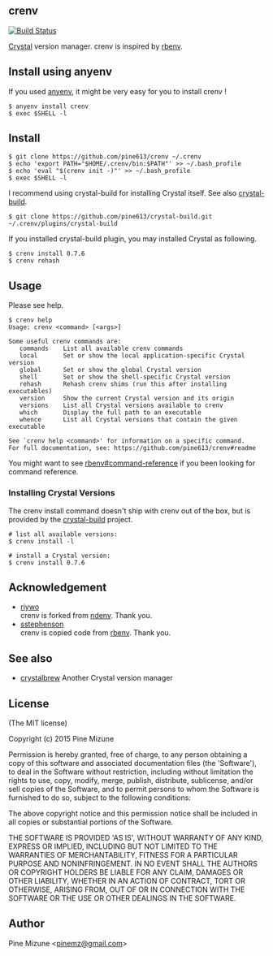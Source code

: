 crenv
-----

[![Build Status](https://travis-ci.org/pine613/crenv.svg?branch=master)](https://travis-ci.org/pine613/crenv)

[Crystal](http://crystal-lang.org/) version manager. crenv is inspired by [rbenv](https://github.com/sstephenson/rbenv).

## Install using anyenv

If you used [anyenv](https://github.com/riywo/anyenv), it might be very easy for you to install crenv !

```
$ anyenv install crenv
$ exec $SHELL -l
```

## Install

```
$ git clone https://github.com/pine613/crenv ~/.crenv
$ echo 'export PATH="$HOME/.crenv/bin:$PATH"' >> ~/.bash_profile
$ echo 'eval "$(crenv init -)"' >> ~/.bash_profile
$ exec $SHELL -l
```

I recommend using crystal-build for installing Crystal itself. See also [crystal-build](https://github.com/pine613/crystal-build).

```
$ git clone https://github.com/pine613/crystal-build.git ~/.crenv/plugins/crystal-build
```

If you installed crystal-build plugin, you may installed Crystal as following.

```
$ crenv install 0.7.6
$ crenv rehash
```


## Usage

Please see help.

```
$ crenv help
Usage: crenv <command> [<args>]

Some useful crenv commands are:
   commands    List all available crenv commands
   local       Set or show the local application-specific Crystal version
   global      Set or show the global Crystal version
   shell       Set or show the shell-specific Crystal version
   rehash      Rehash crenv shims (run this after installing executables)
   version     Show the current Crystal version and its origin
   versions    List all Crystal versions available to crenv
   which       Display the full path to an executable
   whence      List all Crystal versions that contain the given executable

See `crenv help <command>' for information on a specific command.
For full documentation, see: https://github.com/pine613/crenv#readme
```

You might want to see [rbenv#command-reference](https://github.com/sstephenson/rbenv#command-reference) if you been looking for command reference.

### Installing Crystal Versions

The crenv install command doesn't ship with crenv out of the box, but is provided by the [crystal-build](https://github.com/pine613/crystal-build) project.

```
# list all available versions:
$ crenv install -l

# install a Crystal version:
$ crenv install 0.7.6
```

## Acknowledgement

- [riywo](https://github.com/riywo)<br />
crenv is forked from [ndenv](https://github.com/riywo/ndenv). Thank you.
- [sstephenson](https://github.com/sstephenson)<br />
crenv is copied code from [rbenv](https://github.com/sstephenson/rbenv). Thank you.

## See also
- [crystalbrew](https://github.com/pine613/crystalbrew) Another Crystal version manager

## License
(The MIT license)

Copyright (c) 2015 Pine Mizune

Permission is hereby granted, free of charge, to any person obtaining
a copy of this software and associated documentation files (the
'Software'), to deal in the Software without restriction, including
without limitation the rights to use, copy, modify, merge, publish,
distribute, sublicense, and/or sell copies of the Software, and to
permit persons to whom the Software is furnished to do so, subject to
the following conditions:

The above copyright notice and this permission notice shall be
included in all copies or substantial portions of the Software.

THE SOFTWARE IS PROVIDED 'AS IS', WITHOUT WARRANTY OF ANY KIND,
EXPRESS OR IMPLIED, INCLUDING BUT NOT LIMITED TO THE WARRANTIES OF
MERCHANTABILITY, FITNESS FOR A PARTICULAR PURPOSE AND NONINFRINGEMENT.
IN NO EVENT SHALL THE AUTHORS OR COPYRIGHT HOLDERS BE LIABLE FOR ANY
CLAIM, DAMAGES OR OTHER LIABILITY, WHETHER IN AN ACTION OF CONTRACT,
TORT OR OTHERWISE, ARISING FROM, OUT OF OR IN CONNECTION WITH THE
SOFTWARE OR THE USE OR OTHER DEALINGS IN THE SOFTWARE.

## Author
Pine Mizune &lt;<pinemz@gmail.com>&gt;
